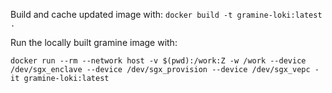 Build and cache updated image with:
`docker build -t gramine-loki:latest .`

Run the locally built gramine image with:

`docker run --rm --network host -v $(pwd):/work:Z -w /work --device /dev/sgx_enclave --device /dev/sgx_provision --device /dev/sgx_vepc -it gramine-loki:latest`
